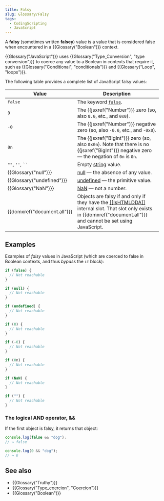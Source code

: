 ```yaml
---
title: Falsy
slug: Glossary/Falsy
tags:
  - CodingScripting
  - JavaScript
---
```


A **falsy** (sometimes written **falsey**) value is a value that is considered false when encountered in a {{Glossary("Boolean")}} context.

{{Glossary("JavaScript")}} uses {{Glossary("Type_Conversion", "type conversion")}} to coerce any value to a Boolean in contexts that require it, such as {{Glossary("Conditional", "conditionals")}} and {{Glossary("Loop", "loops")}}.

The following table provides a complete list of JavaScript falsy values:

| Value                       | Description                                                                                                                                                                                                                      |
| --------------------------- | -------------------------------------------------------------------------------------------------------------------------------------------------------------------------------------------------------------------------------- |
| `false`                     | The keyword [`false`](/en-US/docs/Web/JavaScript/Reference/Lexical_grammar#future_reserved_keywords_in_older_standards).                                                                                                         |
| `0`                         | The {{jsxref("Number")}} zero (so, also `0.0`, etc., and `0x0`).                                                                                                                                                                 |
| `-0`                        | The {{jsxref("Number")}} negative zero (so, also `-0.0`, etc., and `-0x0`).                                                                                                                                                      |
| `0n`                        | The {{jsxref("BigInt")}} zero (so, also `0x0n`). Note that there is no {{jsxref("BigInt")}} negative zero — the negation of `0n` is `0n`.                                                                                        |
| `""`, `''`, ` `` `          | Empty [string](/en-US/docs/Web/JavaScript/Reference/Global_Objects/String) value.                                                                                                                                                |
| {{Glossary("null")}}        | [null](/en-US/docs/Web/JavaScript/Reference/Operators/null) — the absence of any value.                                                                                                                                          |
| {{Glossary("undefined")}}   | [undefined](/en-US/docs/Web/JavaScript/Reference/Global_Objects/undefined) — the primitive value.                                                                                                                                |
| {{Glossary("NaN")}}         | [NaN](/en-US/docs/Web/JavaScript/Reference/Global_Objects/NaN) — not a number.                                                                                                                                                   |
| {{domxref("document.all")}} | Objects are falsy if and only if they have the [\[\[IsHTMLDDA\]\]](https://tc39.es/ecma262/#sec-IsHTMLDDA-internal-slot) internal slot. That slot only exists in {{domxref("document.all")}} and cannot be set using JavaScript. |

## Examples

Examples of _falsy_ values in JavaScript (which are coerced to false in Boolean contexts, and thus _bypass_ the `if` block):

```js
if (false) {
  // Not reachable
}

if (null) {
  // Not reachable
}

if (undefined) {
  // Not reachable
}

if (0) {
  // Not reachable
}

if (-0) {
  // Not reachable
}

if (0n) {
  // Not reachable
}

if (NaN) {
  // Not reachable
}

if ("") {
  // Not reachable
}
```

### The logical AND operator, &&

If the first object is falsy, it returns that object:

```js
console.log(false && "dog");
// ↪ false

console.log(0 && "dog");
// ↪ 0
```

## See also

- {{Glossary("Truthy")}}
- {{Glossary("Type_coercion", "Coercion")}}
- {{Glossary("Boolean")}}
